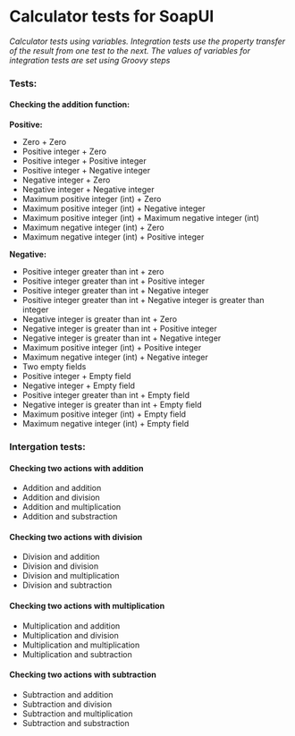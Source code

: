 # Calculator tests for SoapUI
<p><i>Calculator tests using variables. Integration tests use the property transfer of the result from one test to the next. The values ​​of variables for integration tests are set using Groovy steps</i></p>
<h3>Tests:</h3>
  <h4><b>Checking the addition function:</b></h4>
    <p>
      <b>Positive:</b>
        <ul>
          <li>Zero + Zero</li>
          <li>Positive integer + Zero</li>
          <li>Positive integer + Positive integer</li>
          <li>Positive integer + Negative integer</li>
          <li>Negative integer + Zero</li>
          <li>Negative integer + Negative integer</li>
          <li>Maximum positive integer (int) + Zero</li>
          <li>Maximum positive integer (int) + Negative integer</li>
          <li>Maximum positive integer (int) + Maximum negative integer (int)</li>
          <li>Maximum negative integer (int) + Zero</li>
          <li>Maximum negative integer (int) + Positive integer</li>
        </ul>
    </p>
    <p>
      <b>Negative:</b>
        <ul>
          <li>Positive integer greater than int + zero</li>
          <li>Positive integer greater than int + Positive integer</li>
          <li>Positive integer greater than int + Negative integer</li>
          <li>Positive integer greater than int + Negative integer is greater than integer</li>
          <li>Negative integer is greater than int + Zero</li>
          <li>Negative integer is greater than int + Positive integer</li>
          <li>Negative integer is greater than int + Negative integer</li>
          <li>Maximum positive integer (int) + Positive integer</li>
          <li>Maximum negative integer (int) + Negative integer</li>
          <li>Two empty fields</li>
          <li>Positive integer + Empty field</li>
          <li>Negative integer + Empty field</li>
          <li>Positive integer greater than int + Empty field</li>
          <li>Negative integer is greater than int + Empty field</li>
          <li>Maximum positive integer (int) + Empty field</li>
          <li>Maximum negative integer (int) + Empty field</li>
      </ul>
    </p>
<h3>Intergation tests:</h3>
    <h4>Checking two actions with addition</h4>
      <ul>
        <li>Addition and addition</li>
        <li>Addition and division</li>
        <li>Addition and multiplication</li>
        <li>Addition and substraction</li>
      </ul>
    <h4>Checking two actions with division</h4>
      <ul>
        <li>Division and addition</li>
        <li>Division and division</li>
        <li>Division and multiplication</li>
        <li>Division and subtraction</li>
      </ul>
    <h4>Checking two actions with multiplication</h4>
      <ul>
        <li>Multiplication and addition</li>
        <li>Multiplication and division</li>
        <li>Multiplication and multiplication</li>
        <li>Multiplication and subtraction</li>
      </ul>
    <h4>Checking two actions with subtraction</h4>
      <ul>
        <li>Subtraction and addition</li>
        <li>Subtraction and division</li>
        <li>Subtraction and multiplication</li>
        <li>Subtraction and substraction</li>
      </ul>
